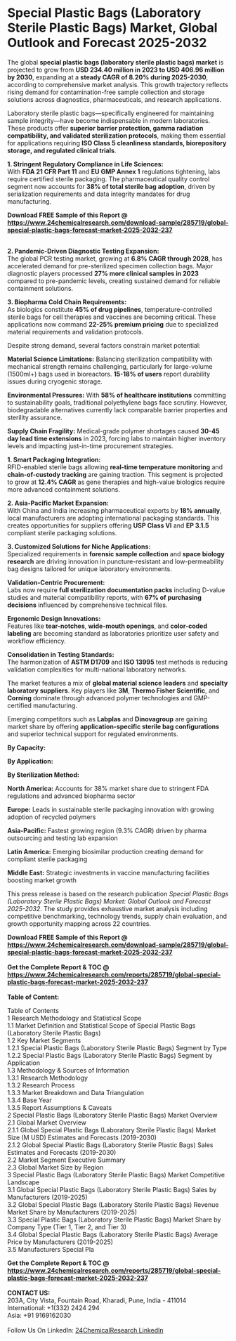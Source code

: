 <h1>Special Plastic Bags (Laboratory Sterile Plastic Bags) Market, Global Outlook and Forecast 2025-2032</h1><p>The global <strong>special plastic bags (laboratory sterile plastic bags) market</strong> is projected to grow from <strong>USD 234.40 million in 2023 to USD 406.96 million by 2030</strong>, expanding at a <strong>steady CAGR of 8.20% during 2025-2030</strong>, according to comprehensive market analysis. This growth trajectory reflects rising demand for contamination-free sample collection and storage solutions across diagnostics, pharmaceuticals, and research applications.</p><p>Laboratory sterile plastic bags—specifically engineered for maintaining sample integrity—have become indispensable in modern laboratories. These products offer <strong>superior barrier protection, gamma radiation compatibility, and validated sterilization protocols</strong>, making them essential for applications requiring <strong>ISO Class 5 cleanliness standards, biorepository storage, and regulated clinical trials</strong>.</p><p><strong>1. Stringent Regulatory Compliance in Life Sciences:</strong><br>
With <strong>FDA 21 CFR Part 11</strong> and <strong>EU GMP Annex 1</strong> regulations tightening, labs require certified sterile packaging. The pharmaceutical quality control segment now accounts for <strong>38% of total sterile bag adoption</strong>, driven by serialization requirements and data integrity mandates for drug manufacturing.</p><div><b>Download FREE Sample of this Report @ 
            <a href="https://www.24chemicalresearch.com/download-sample/285719/global-special-plastic-bags-forecast-market-2025-2032-237">
            https://www.24chemicalresearch.com/download-sample/285719/global-special-plastic-bags-forecast-market-2025-2032-237</a></b></div><br><p><strong>2. Pandemic-Driven Diagnostic Testing Expansion:</strong><br>
The global PCR testing market, growing at <strong>6.8% CAGR through 2028</strong>, has accelerated demand for pre-sterilized specimen collection bags. Major diagnostic players processed <strong>27% more clinical samples in 2023</strong> compared to pre-pandemic levels, creating sustained demand for reliable containment solutions.</p><p><strong>3. Biopharma Cold Chain Requirements:</strong><br>
As biologics constitute <strong>45% of drug pipelines</strong>, temperature-controlled sterile bags for cell therapies and vaccines are becoming critical. These applications now command <strong>22-25% premium pricing</strong> due to specialized material requirements and validation protocols.</p><p>Despite strong demand, several factors constrain market potential:</p><p><strong>Material Science Limitations:</strong> Balancing sterilization compatibility with mechanical strength remains challenging, particularly for large-volume (1500ml+) bags used in bioreactors. <strong>15-18% of users</strong> report durability issues during cryogenic storage.</p><p><strong>Environmental Pressures:</strong> With <strong>58% of healthcare institutions</strong> committing to sustainability goals, traditional polyethylene bags face scrutiny. However, biodegradable alternatives currently lack comparable barrier properties and sterility assurance.</p><p><strong>Supply Chain Fragility:</strong> Medical-grade polymer shortages caused <strong>30-45 day lead time extensions</strong> in 2023, forcing labs to maintain higher inventory levels and impacting just-in-time procurement strategies.</p><p><strong>1. Smart Packaging Integration:</strong><br>
RFID-enabled sterile bags allowing <strong>real-time temperature monitoring</strong> and <strong>chain-of-custody tracking</strong> are gaining traction. This segment is projected to grow at <strong>12.4% CAGR</strong> as gene therapies and high-value biologics require more advanced containment solutions.</p><p><strong>2. Asia-Pacific Market Expansion:</strong><br>
With China and India increasing pharmaceutical exports by <strong>18% annually</strong>, local manufacturers are adopting international packaging standards. This creates opportunities for suppliers offering <strong>USP Class VI</strong> and <strong>EP 3.1.5</strong> compliant sterile packaging solutions.</p><p><strong>3. Customized Solutions for Niche Applications:</strong><br>
Specialized requirements in <strong>forensic sample collection</strong> and <strong>space biology research</strong> are driving innovation in puncture-resistant and low-permeability bag designs tailored for unique laboratory environments.</p><p><strong>Validation-Centric Procurement:</strong><br>
	Labs now require <strong>full sterilization documentation packs</strong> including D-value studies and material compatibility reports, with <strong>67% of purchasing decisions</strong> influenced by comprehensive technical files.</p><p><strong>Ergonomic Design Innovations:</strong><br>
	Features like <strong>tear-notches</strong>, <strong>wide-mouth openings</strong>, and <strong>color-coded labeling</strong> are becoming standard as laboratories prioritize user safety and workflow efficiency.</p><p><strong>Consolidation in Testing Standards:</strong><br>
	The harmonization of <strong>ASTM D1709</strong> and <strong>ISO 13995</strong> test methods is reducing validation complexities for multi-national laboratory networks.</p><p>The market features a mix of <strong>global material science leaders</strong> and <strong>specialty laboratory suppliers</strong>. Key players like <strong>3M</strong>, <strong>Thermo Fisher Scientific</strong>, and <strong>Corning</strong> dominate through advanced polymer technologies and GMP-certified manufacturing.</p><p>Emerging competitors such as <strong>Labplas</strong> and <strong>Dinovagroup</strong> are gaining market share by offering <strong>application-specific sterile bag configurations</strong> and superior technical support for regulated environments.</p><p><strong>By Capacity:</strong></p><p><strong>By Application:</strong></p><p><strong>By Sterilization Method:</strong></p><p><strong>North America:</strong> Accounts for 38% market share due to stringent FDA regulations and advanced biopharma sector</p><p><strong>Europe:</strong> Leads in sustainable sterile packaging innovation with growing adoption of recycled polymers</p><p><strong>Asia-Pacific:</strong> Fastest growing region (9.3% CAGR) driven by pharma outsourcing and testing lab expansion</p><p><strong>Latin America:</strong> Emerging biosimilar production creating demand for compliant sterile packaging</p><p><strong>Middle East:</strong> Strategic investments in vaccine manufacturing facilities boosting market growth</p><p>This press release is based on the research publication <em>Special Plastic Bags (Laboratory Sterile Plastic Bags) Market: Global Outlook and Forecast 2025-2032</em>. The study provides exhaustive market analysis including competitive benchmarking, technology trends, supply chain evaluation, and growth opportunity mapping across 22 countries.</p><div><b>Download FREE Sample of this Report @ 
            <a href="https://www.24chemicalresearch.com/download-sample/285719/global-special-plastic-bags-forecast-market-2025-2032-237">
            https://www.24chemicalresearch.com/download-sample/285719/global-special-plastic-bags-forecast-market-2025-2032-237</a></b></div><br><div><b>Get the Complete Report & TOC @ 
            <a href="https://www.24chemicalresearch.com/reports/285719/global-special-plastic-bags-forecast-market-2025-2032-237">
            https://www.24chemicalresearch.com/reports/285719/global-special-plastic-bags-forecast-market-2025-2032-237</a></b></div><br>
            <b>Table of Content:</b><p>Table of Contents<br />
1 Research Methodology and Statistical Scope<br />
1.1 Market Definition and Statistical Scope of Special Plastic Bags (Laboratory Sterile Plastic Bags)<br />
1.2 Key Market Segments<br />
1.2.1 Special Plastic Bags (Laboratory Sterile Plastic Bags) Segment by Type<br />
1.2.2 Special Plastic Bags (Laboratory Sterile Plastic Bags) Segment by Application<br />
1.3 Methodology & Sources of Information<br />
1.3.1 Research Methodology<br />
1.3.2 Research Process<br />
1.3.3 Market Breakdown and Data Triangulation<br />
1.3.4 Base Year<br />
1.3.5 Report Assumptions & Caveats<br />
2 Special Plastic Bags (Laboratory Sterile Plastic Bags) Market Overview<br />
2.1 Global Market Overview<br />
2.1.1 Global Special Plastic Bags (Laboratory Sterile Plastic Bags) Market Size (M USD) Estimates and Forecasts (2019-2030)<br />
2.1.2 Global Special Plastic Bags (Laboratory Sterile Plastic Bags) Sales Estimates and Forecasts (2019-2030)<br />
2.2 Market Segment Executive Summary<br />
2.3 Global Market Size by Region<br />
3 Special Plastic Bags (Laboratory Sterile Plastic Bags) Market Competitive Landscape<br />
3.1 Global Special Plastic Bags (Laboratory Sterile Plastic Bags) Sales by Manufacturers (2019-2025)<br />
3.2 Global Special Plastic Bags (Laboratory Sterile Plastic Bags) Revenue Market Share by Manufacturers (2019-2025)<br />
3.3 Special Plastic Bags (Laboratory Sterile Plastic Bags) Market Share by Company Type (Tier 1, Tier 2, and Tier 3)<br />
3.4 Global Special Plastic Bags (Laboratory Sterile Plastic Bags) Average Price by Manufacturers (2019-2025)<br />
3.5 Manufacturers Special Pla</p><div><b>Get the Complete Report & TOC @ 
            <a href="https://www.24chemicalresearch.com/reports/285719/global-special-plastic-bags-forecast-market-2025-2032-237">
            https://www.24chemicalresearch.com/reports/285719/global-special-plastic-bags-forecast-market-2025-2032-237</a></b></div><br><b>CONTACT US:</b><br>
            203A, City Vista, Fountain Road, Kharadi, Pune, India - 411014<br>
            International: +1(332) 2424 294<br>
            Asia: +91 9169162030 <br><br>
            Follow Us On LinkedIn: <a href="https://www.linkedin.com/company/24chemicalresearch/">24ChemicalResearch LinkedIn</a>